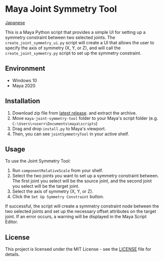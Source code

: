 # Maya Joint Symmetry Tool

[Japanese](README-ja.md)

This is a Maya Python script that provides a simple UI for setting up a symmetry constraint between two selected joints. The `create_joint_symmetry_ui.py` script will create a UI that allows the user to specify the axis of symmetry (X, Y, or Z), and will call the `create_joint_symmetry.py` script to set up the symmetry constraint.

## Environment

- Windows 10
- Maya 2020

## Installation

1. Download zip file from [latest release](https://github.com/NinaMina2737/maya-joint-symmetry-tool/releases/latest). and extract the archive.
2. Move `maya-joint-symmetry-tool` folder to your Maya's script folder (e.g. `C:\Users\<user>\Documents\maya\scripts`)
3. Drag and drop `install.py` to Maya's viewport.
4. Then, you can see `jointSymmetryTool` in your active shelf.

## Usage

To use the Joint Symmetry Tool:

1. Run `componentRelativeScale` from your shelf.
2. Select the two joints you want to set up a symmetry constraint between. The first joint you select will be the source joint, and the second joint you select will be the target joint.
3. Select the axis of symmetry (X, Y, or Z).
4. Click the `Set Up Symmetry Constraint` button.

If successful, the script will create a symmetry constraint node between the two selected joints and set up the necessary offset attributes on the target joint. If an error occurs, a warning will be displayed in the Maya Script Editor.

## License

This project is licensed under the MIT License - see the [LICENSE](LICENSE) file for details.
